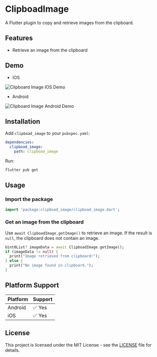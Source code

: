 # ClipboadImage

A Flutter plugin to copy and retrieve images from the clipboard.

## Features
- Retrieve an image from the clipboard

## Demo

- IOS

![Clipboard Image IOS Demo](https://raw.githubusercontent.com/salman3xs/clipboard_image/main/assets/ios_demo.gif)

- Android

![Clipboard Image Android Demo](https://raw.githubusercontent.com/salman3xs/clipboard_image/main/assets/android_demo.gif)

## Installation

Add `clipboad_image` to your `pubspec.yaml`:

```yaml
dependencies:
  clipboad_image:
    path: clipboad_image
```

Run:
```sh
flutter pub get
```

## Usage

### Import the package
```dart
import 'package:clipboad_image/clipboad_image.dart';
```

### Get an image from the clipboard
Use `await ClipboadImage.getImage()` to retrieve an image. If the result is `null`, the clipboard does not contain an image.

```dart
Uint8List? imageData = await ClipboadImage.getImage();
if (imageData != null) {
  print("Image retrieved from clipboard!");
} else {
  print("No image found in clipboard.");
}
```


## Platform Support

| Platform | Support |
|----------|---------|
| Android  | ✅ Yes |
| iOS      | ✅ Yes |

## License
This project is licensed under the MIT License - see the [LICENSE](LICENSE) file for details.
